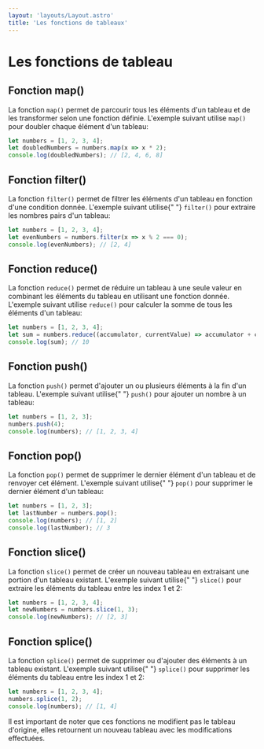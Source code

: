 ```yaml
---
layout: 'layouts/Layout.astro'
title: 'Les fonctions de tableaux'
---
```


# Les fonctions de tableau
## Fonction map()

La fonction <code>map()</code> permet de parcourir tous les éléments
d'un tableau et de les transformer selon une fonction définie. L'exemple
suivant utilise <code>map()</code> pour doubler chaque élément d'un
tableau:

```js
let numbers = [1, 2, 3, 4];
let doubledNumbers = numbers.map(x => x * 2);
console.log(doubledNumbers); // [2, 4, 6, 8]
```
## Fonction filter()

La fonction <code>filter()</code> permet de filtrer les éléments d'un
tableau en fonction d'une condition donnée. L'exemple suivant utilise{" "}
<code>filter()</code> pour extraire les nombres pairs d'un tableau:

```js
let numbers = [1, 2, 3, 4];
let evenNumbers = numbers.filter(x => x % 2 === 0);
console.log(evenNumbers); // [2, 4]
```

## Fonction reduce()

La fonction <code>reduce()</code> permet de réduire un tableau à une
seule valeur en combinant les éléments du tableau en utilisant une
fonction donnée. L'exemple suivant utilise <code>reduce()</code> pour
calculer la somme de tous les éléments d'un tableau:

```js
let numbers = [1, 2, 3, 4];
let sum = numbers.reduce((accumulator, currentValue) => accumulator + currentValue);
console.log(sum); // 10
```
## Fonction push()

La fonction <code>push()</code> permet d'ajouter un ou plusieurs
éléments à la fin d'un tableau. L'exemple suivant utilise{" "}
<code>push()</code> pour ajouter un nombre à un tableau:

```js
let numbers = [1, 2, 3];
numbers.push(4);
console.log(numbers); // [1, 2, 3, 4]
```
## Fonction pop()

La fonction <code>pop()</code> permet de supprimer le dernier élément
d'un tableau et de renvoyer cet élément. L'exemple suivant utilise{" "}
<code>pop()</code> pour supprimer le dernier élément d'un tableau:

```js
let numbers = [1, 2, 3];
let lastNumber = numbers.pop();
console.log(numbers); // [1, 2]
console.log(lastNumber); // 3
```
## Fonction slice()

La fonction <code>slice()</code> permet de créer un nouveau tableau en
extraisant une portion d'un tableau existant. L'exemple suivant utilise{" "}
<code>slice()</code> pour extraire les éléments du tableau entre les
index 1 et 2:

```js
let numbers = [1, 2, 3, 4];
let newNumbers = numbers.slice(1, 3);
console.log(newNumbers); // [2, 3]
```

## Fonction splice()

La fonction <code>splice()</code> permet de supprimer ou d'ajouter des
éléments à un tableau existant. L'exemple suivant utilise{" "}
<code>splice()</code> pour supprimer les éléments du tableau entre les
index 1 et 2:

```js
let numbers = [1, 2, 3, 4];
numbers.splice(1, 2);
console.log(numbers); // [1, 4]
```

Il est important de noter que ces fonctions ne modifient pas le tableau
d'origine, elles retournent un nouveau tableau avec les modifications
effectuées.
